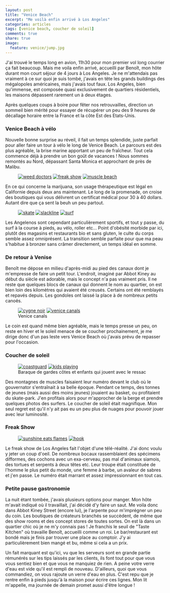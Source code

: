 ```yaml
---
layout: post
title: "Venice Beach"
excerpt: "Me voilà enfin arrivé à Los Angeles"
categories: articles
tags: [venice beach, coucher de soleil]
comments: true
share: true
image:
  feature: venice/jump.jpg
---
```


J'ai trouvé le temps long en avion, 11h30 pour mon premier vol long courrier ça fait beaucoup. Mais me voila enfin arrivé, accueilli par Benoît, mon hôte durant mon court séjour de 4 jours à Los Angeles.
Je ne m'attendais pas vraiment à ce sur quoi je suis tombé, j'avais en tête les grands buildings des mégalopoles américaines, mais j'avais tout faux. Los Angeles, bien qu'immense, est composée quasi exclusivement de quartiers résidentiels, les maisons dépassent rarement un à deux étages.

Après quelques coups à boire pour fêter nos retrouvailles, direction un sommeil bien mérité pour essayer de récupérer un peu des 9 heures de décallage horaire entre la France et la côte Est des Etats-Unis.

### Venice Beach à vélo
Nouvelle bonne surprise au réveil,  il fait un temps splendide, juste parfait pour aller faire un tour à vélo le long de Venice Beach.
Le parcours est des plus agréable, la brise marine apportant un peu de fraîcheur. Tout cela commence déjà à prendre un bon goût de vacances !
Nous sommes remontés au Nord, dépassant Santa Monica et approchant de près de Malibu.

<figure class="third">
	<a href="{{site.url}}/images/venice/doctors.jpg"><img src="{{site.url}}/images/venice/doctors.jpg" alt="weed doctors"></a>
	<a href="{{site.url}}/images/venice/freakshow.jpg"><img src="{{site.url}}/images/venice/freakshow.jpg" alt="freak show"></a>
	<a href="{{site.url}}/images/venice/muscu.jpg"><img src="{{site.url}}/images/venice/muscu.jpg" alt="muscle beach"></a>
</figure>

En ce qui concerne la marijuana, son usage thérapeutique est légal en Californie depuis deux ans maintenant. Le long de la promenade, on croise des boutiques qui vous délivrent un certificat médical pour 30 à 40 dollars. Autant dire que ça sent la beuh un peu partout.

<figure class="third">
	<a href="{{site.url}}/images/venice/skate.jpg"><img src="{{site.url}}/images/venice/skate.jpg" alt="skate"></a>
	<a href="{{site.url}}/images/venice/slack.jpg"><img src="{{site.url}}/images/venice/slack.jpg" alt="slackline"></a>
	<a href="{{site.url}}/images/venice/surf.jpg"><img src="{{site.url}}/images/venice/surf.jpg" alt="surf"></a>
</figure>

Les Angelenos sont cependant particulièrement sportifs, et tout y passe, du surf à la course à pieds, au vélo, roller etc... Point d'obésité morbide par ici, plutôt des magasins et restaurants bio et sans gluten, le culte du corps semble assez omniprésent. La transition semble parfaite pour que ma peau s'habitue à bronzer sans crâmer directement, un temps idéal en somme.

### De retour à Venise
Benoît me dépose en milieu d'après-midi au pied des canaux dont je m'empresse de faire un petit tour.
L'endroit, imaginé par Abbot Kiney au début du siècle est adorable, mais le concept n'a pas vraiment pris. Il ne reste que quelques blocs de canaux qui donnent le nom au quartier, on est bien loin des kilomètres qui avaient été creusés. Certains ont été remblayés et repavés depuis. Les gondoles ont laissé la place à de nombreux petits canoës.

<figure class="half">
	<a href="{{site.url}}/images/venice/cygne.jpg"><img src="{{site.url}}/images/venice/cygne.jpg" alt="cygne noir"></a>
	<a href="{{site.url}}/images/venice/venice.jpg"><img src="{{site.url}}/images/venice/venice.jpg" alt="venice canals"></a>
	<figcaption>Venice canals</figcaption>
</figure>

Le coin est quand même bien agréable, mais le temps presse un peu, on reste en hiver et le soleil menace de se coucher prochainement, je me dirige donc d'un pas leste vers Venice Beach où j'avais prévu  de repasser pour l'occasion.

### Coucher de soleil

<figure class="half">
	<a href="{{site.url}}/images/venice/coastguard.jpg"><img src="{{site.url}}/images/venice/coastguard.jpg" alt="coastguard"></a>
	<a href="{{site.url}}/images/venice/kids.jpg"><img src="{{site.url}}/images/venice/kids.jpg" alt="kids playing"></a>
	<figcaption>Baraque de gardes côtes et enfants qui jouent avec le ressac</figcaption>
</figure>

Des montagnes de muscles faisaient leur numéro devant le club où le gouvernator s'entraînait à sa belle époque. Pendant ce temps, des tonnes de jeunes (mais aussi des moins jeunes) jouaient au basket, ou profitaient du skate-park. J'en profitais alors pour m'approcher de la berge et prendre quelques photos des surfers.
Le coucher de soleil était magnifique. Mon seul regret est qu'il n'y ait pas eu un peu plus de nuages pour pouvoir jouer avec leur luminosité.

### Freak Show

<figure class="half">
	<a href="{{site.url}}/images/venice/sunshine.jpg"><img src="{{site.url}}/images/venice/sunshine.jpg" alt="sunshine eats flames"></a>
	<a href="{{site.url}}/images/venice/hook.jpg"><img src="{{site.url}}/images/venice/hook.jpg" alt="hook"></a>
</figure>

Le freak show de Los Angeles fait l'objet d'une télé-réalité. J'ai donc voulu y jeter un coup d'oeil. De nombreux bocaux rassemblaient des spécimens difformes, des cochons avec un exa-cerveau, pas mal d'animaux siamois, des tortues et serpents à deux têtes etc. Leur troupe était constituée de l'homme le plus petit du monde, une femme à barbe, un avaleur de sabres et j'en  passe. Le numéro était marrant et assez impressionnant en tout cas.

### Petite pause gastronomie
La nuit étant tombée, j'avais plusieurs options pour manger. Mon hôte m'avait indiqué où il travaillait, j'ai décidé d'y faire un saut.
Me voila donc dans Abbot Kiney Street (encore lui), je l'arpente pour m'imprégner un peu du coin. Les boutiques de créateurs branchés se succèdent, de même que des show rooms et des concept stores de toutes sortes. On est là dans un quartier chic où je ne m'y connais pas ! Je franchis le seuil de "Taste Kitchen" où travaille Benoît, accueilli comme un roi. Le bar/restaurant est bondé mais je finis par trouver une place au comptoir. J'y ai particulièrement bien mangé et bu, même si cela a un prix.

Un fait marquant est qu'ici, vu que les serveurs sont en grande partie rémunérés sur les tips laissés par les clients, ils font tout pour que vous vous sentiez bien et que vous ne manquiez de rien. A peine votre verre d'eau est vide qu'il est rempli de nouveau. D'ailleurs, quoi que vous commandiez, on vous rajoute un verre d'eau en plus.
C'est repu que je rentre enfin à pieds jusqu'à la maison pour écrire ces lignes. Mon lit m'appelle, ma journée de demain promet aussi d'être longue !
